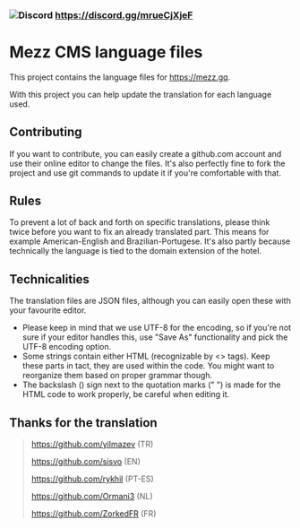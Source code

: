 ### ![Discord](https://img.shields.io/discord/952572046196494426?label=Discord&logo=discord&logoColor=white) https://discord.gg/mrueCjXjeF

# Mezz CMS language files
This project contains the language files for https://mezz.gq.

With this project you can help update the translation for each language used.

## Contributing
If you want to contribute, you can easily create a github.com account and use their online editor to change the files. It's also perfectly fine to fork the project and use git commands to update it if you're comfortable with that.

## Rules
To prevent a lot of back and forth on specific translations, please think twice before you want to fix an already translated part. This means for example American-English and Brazilian-Portugese. It's also partly because technically the language is tied to the domain extension of the hotel.

## Technicalities
The translation files are JSON files, although you can easily open these with your favourite editor.

- Please keep in mind that we use UTF-8 for the encoding,
so if you're not sure if your editor handles this, use "Save As" functionality and pick the UTF-8 encoding option.
- Some strings contain either HTML (recognizable by <> tags). Keep these parts in tact, they are used within the code. You might want to reorganize them based on proper grammar though.
- The backslash (\) sign next to the quotation marks (" ") is made for the HTML code to work properly, be careful when editing it.

## Thanks for the translation
> https://github.com/yilmazev (TR)
> 
> https://github.com/sisvo (EN)
>
> https://github.com/rykhil (PT-ES)
>
> https://github.com/Ormani3 (NL)
>
> https://github.com/ZorkedFR (FR)

